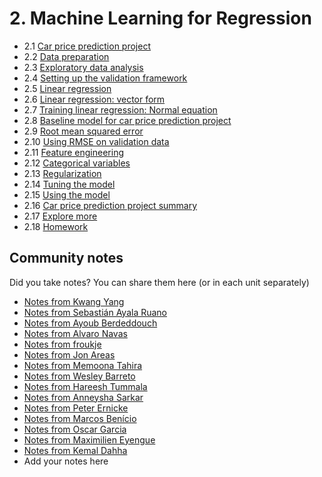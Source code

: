 # 2. Machine Learning for Regression

- 2.1 [Car price prediction project](01-car-price-intro.md)
- 2.2 [Data preparation](02-data-preparation.md)
- 2.3 [Exploratory data analysis](03-eda.md)
- 2.4 [Setting up the validation framework](04-validation-framework.md)
- 2.5 [Linear regression](05-linear-regression-simple.md)
- 2.6 [Linear regression: vector form](06-linear-regression-vector.md)
- 2.7 [Training linear regression: Normal equation](07-linear-regression-training.md)
- 2.8 [Baseline model for car price prediction project](08-baseline-model.md)
- 2.9 [Root mean squared error](09-rmse.md)
- 2.10 [Using RMSE on validation data](10-car-price-validation.md)
- 2.11 [Feature engineering](11-feature-engineering.md)
- 2.12 [Categorical variables](12-categorical-variables.md)
- 2.13 [Regularization](13-regularization.md)
- 2.14 [Tuning the model](14-tuning-model.md)
- 2.15 [Using the model](15-using-model.md)
- 2.16 [Car price prediction project summary](16-summary.md)
- 2.17 [Explore more](17-explore-more.md)
- 2.18 [Homework](homework.md)

## Community notes

Did you take notes? You can share them here (or in each unit separately)

- [Notes from Kwang Yang](https://www.kaggle.com/kwangyangchia/notebook-for-lesson-2-mle)
- [Notes from Sebastián Ayala Ruano](https://github.com/sayalaruano/100DaysOfMLCode/blob/main/Regression/Notes/NotesDay5.md)
- [Notes from Ayoub Berdeddouch](https://github.com/ayoub-berdeddouch/mlbookcamp-homeworks/blob/main/Regression/homework_Regression_AyoubBerdeddouch.ipynb)
- [Notes from Alvaro Navas](https://github.com/ziritrion/ml-zoomcamp/blob/main/notes/02_linear_regression.md)
- [Notes from froukje](https://github.com/froukje/ml-zoomcamp/blob/main/week2/Lecture_2_car_price_prediction.ipynb)
- [Notes from Jon Areas](https://github.com/jxareas/Machine-Learning-Bookcamp-2022/blob/master/notes/02-regression.md)
- [Notes from Memoona Tahira](https://github.com/MemoonaTahira/MLZoomcamp2022/blob/main/Notes/Week_2-linear_regression/readme.md)
- [Notes from Wesley Barreto](https://github.com/wgb-10/ML-Zoomcamp-2022/blob/main/Session-Projects/02-Regression/my-notebook.ipynb)
- [Notes from Hareesh Tummala](https://github.com/tummala-hareesh/ml_zoomcamp_ht/blob/main/notes/week-2-notes.md)
- [Notes from Anneysha Sarkar](https://github.com/Anneysha7/ml-zoomcamp-2023/blob/main/course-notes/week-2.md)
- [Notes from Peter Ernicke](https://knowmledge.com/category/courses/ml-zoomcamp/regression/)
- [Notes from Marcos Benício](https://github.com/marcosbenicio/DataScience/blob/main/01Regression/car_price.ipynb)
- [Notes from Oscar Garcia](https://github.com/ozkary/machine-learning-engineering/tree/main/02-regression)
- [Notes from Maximilien Eyengue](https://github.com/maxim-eyengue/Python-Codes/blob/main/ML_Zoomcamp_2024/02_regression/Summary_Session_02.md)
- [Notes from Kemal Dahha](https://github.com/kemaldahha/machine-learning-course/blob/main/week_2_notes.ipynb)
- Add your notes here
